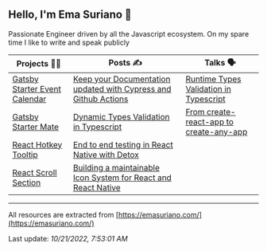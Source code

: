 ## Hello, I'm Ema Suriano 👋

Passionate Engineer driven by all the Javascript ecosystem. On my spare time I like to write and speak publicly

| Projects 👨‍💻 | Posts ✍️ | Talks 🗣 |
| --- | --- | --- |
| [Gatsby Starter Event Calendar](https://github.com/EmaSuriano/gatsby-starter-event-calendar) | [Keep your Documentation updated with Cypress and Github Actions](https://emasuriano.com/blog/Keep-your-Documentation-updated-with-Cypress-and-Github-Actions) | [Runtime Types Validation in Typescript](https://youtu.be/VI-HhBTB7cc?t=66) |
| [Gatsby Starter Mate](https://github.com/EmaSuriano/gatsby-starter-mate) | [Dynamic Types Validation in Typescript](https://emasuriano.com/blog/Dynamic-Types-Validation-in-Typescript) | [From create-react-app to create-any-app](https://youtu.be/ilgM9RmaUGg) |
| [React Hotkey Tooltip](https://github.com/EmaSuriano/react-hotkey-tooltip) | [End to end testing in React Native with Detox](https://emasuriano.com/blog/End-to-end-testing-in-React-Native-with-Detox) |  |
| [React Scroll Section](https://github.com/EmaSuriano/react-scroll-section) | [Building a maintainable Icon System for React and React Native](https://emasuriano.com/blog/Building-a-maintainable-Icon-System-for-React-and-React-Native) |  |

---

All resources are extracted from [https://emasuriano.com/](https://emasuriano.com/)

Last update: _10/21/2022, 7:53:01 AM_